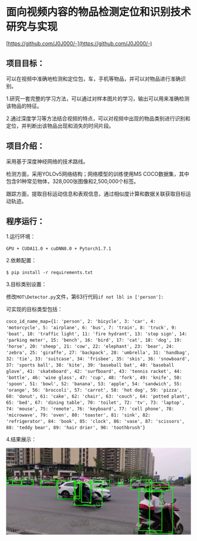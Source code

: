 # 面向视频内容的物品检测定位和识别技术研究与实现


[https://github.com/J0J000/-](https://github.com/J0J000/-)

## 项目目标：
可以在视频中准确地检测和定位包，车，手机等物品，并可以对物品进行准确识别。

1.研究一套完整的学习方法，可以通过对样本图片的学习，输出可以用来准确检测该物品的特征。

2.通过深度学习等方法结合视频的特点，可以对视频中出现的物品类别进行识别和定位，并判断出该物品出现和消失的时间片段。


## 项目介绍：
采用基于深度神经网络的技术路线。

检测方面，采用YOLOv5网络结构；网络模型的训练使用MS COCO数据集，其中包含91种常见物体，328,000张图像和2,500,000个标签。

跟踪方面，提取目标运动信息和表观信息，通过相似度计算和数据关联获取目标运动轨迹。

## 程序运行：
1.运行环境：

`GPU + CUDA11.0 + cuDNN8.0 + Pytorch1.7.1`

2.依赖配置：

`$ pip install -r requirements.txt`

3.目标类别设置：

修改`MOT\Detector.py`文件，第63行代码`if not lbl in ['person']:`

可实现的目标类型包括：

`coco_id_name_map={1: 'person', 2: 'bicycle', 3: 'car', 4: 'motorcycle', 5: 'airplane',
                   6: 'bus', 7: 'train', 8: 'truck', 9: 'boat', 10: 'traffic light',
                   11: 'fire hydrant', 13: 'stop sign', 14: 'parking meter', 15: 'bench',
                   16: 'bird', 17: 'cat', 18: 'dog', 19: 'horse', 20: 'sheep', 21: 'cow',
                   22: 'elephant', 23: 'bear', 24: 'zebra', 25: 'giraffe', 27: 'backpack',
                   28: 'umbrella', 31: 'handbag', 32: 'tie', 33: 'suitcase', 34: 'frisbee',
                   35: 'skis', 36: 'snowboard', 37: 'sports ball', 38: 'kite', 39: 'baseball bat',
                   40: 'baseball glove', 41: 'skateboard', 42: 'surfboard', 43: 'tennis racket',
                   44: 'bottle', 46: 'wine glass', 47: 'cup', 48: 'fork', 49: 'knife', 50: 'spoon',
                   51: 'bowl', 52: 'banana', 53: 'apple', 54: 'sandwich', 55: 'orange',
                   56: 'broccoli', 57: 'carrot', 58: 'hot dog', 59: 'pizza', 60: 'donut',
                   61: 'cake', 62: 'chair', 63: 'couch', 64: 'potted plant', 65: 'bed', 67: 'dining table',
                   70: 'toilet', 72: 'tv', 73: 'laptop', 74: 'mouse', 75: 'remote', 76: 'keyboard',
                   77: 'cell phone', 78: 'microwave', 79: 'oven', 80: 'toaster', 81: 'sink',
                   82: 'refrigerator', 84: 'book', 85: 'clock', 86: 'vase', 87: 'scissors',
                   88: 'teddy bear', 89: 'hair drier', 90: 'toothbrush'}`

4.结果展示：

![](https://github.com/J0J000/-/blob/main/output/1/det_frames/frames10.jpg)
